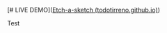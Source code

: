 [# LIVE DEMO]([Etch-a-sketch (todotirreno.github.io)](https://todotirreno.github.io/etch-a-sketch/))

Test
